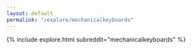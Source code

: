 ```yaml
---
layout: default
permalink: "/explore/mechanicalkeyboards"
---
```


<link rel="stylesheet" type="text/css" href="/static/css/explore.css">
{% include explore.html subreddit="mechanicalkeyboards" %}
